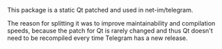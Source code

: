 This package is a static Qt patched and used in net-im/telegram.

The reason for splitting it was to improve maintainability and compilation speeds,
because the patch for Qt is rarely changed and thus Qt doesn't need to be recompiled every time Telegram
has a new release.
